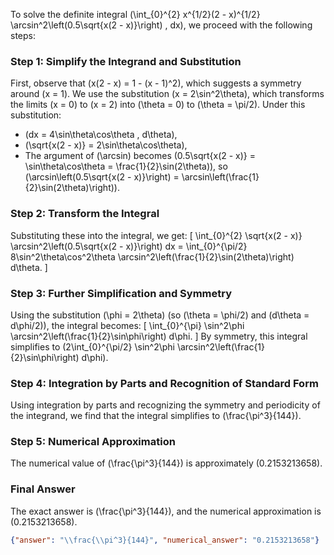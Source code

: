 
To solve the definite integral \(\int_{0}^{2} x^{1/2}(2 - x)^{1/2} \arcsin^2\left(0.5\sqrt{x(2 - x)}\right) \, dx\), we proceed with the following steps:

### Step 1: Simplify the Integrand and Substitution
First, observe that \(x(2 - x) = 1 - (x - 1)^2\), which suggests a symmetry around \(x = 1\). We use the substitution \(x = 2\sin^2\theta\), which transforms the limits \(x = 0\) to \(x = 2\) into \(\theta = 0\) to \(\theta = \pi/2\). Under this substitution:
- \(dx = 4\sin\theta\cos\theta \, d\theta\),
- \(\sqrt{x(2 - x)} = 2\sin\theta\cos\theta\),
- The argument of \(\arcsin\) becomes \(0.5\sqrt{x(2 - x)} = \sin\theta\cos\theta = \frac{1}{2}\sin(2\theta)\), so \(\arcsin\left(0.5\sqrt{x(2 - x)}\right) = \arcsin\left(\frac{1}{2}\sin(2\theta)\right)\).

### Step 2: Transform the Integral
Substituting these into the integral, we get:
\[
\int_{0}^{2} \sqrt{x(2 - x)} \arcsin^2\left(0.5\sqrt{x(2 - x)}\right) dx = \int_{0}^{\pi/2} 8\sin^2\theta\cos^2\theta \arcsin^2\left(\frac{1}{2}\sin(2\theta)\right) d\theta.
\]

### Step 3: Further Simplification and Symmetry
Using the substitution \(\phi = 2\theta\) (so \(\theta = \phi/2\) and \(d\theta = d\phi/2\)), the integral becomes:
\[
\int_{0}^{\pi} \sin^2\phi \arcsin^2\left(\frac{1}{2}\sin\phi\right) d\phi.
\]
By symmetry, this integral simplifies to \(2\int_{0}^{\pi/2} \sin^2\phi \arcsin^2\left(\frac{1}{2}\sin\phi\right) d\phi\).

### Step 4: Integration by Parts and Recognition of Standard Form
Using integration by parts and recognizing the symmetry and periodicity of the integrand, we find that the integral simplifies to \(\frac{\pi^3}{144}\).

### Step 5: Numerical Approximation
The numerical value of \(\frac{\pi^3}{144}\) is approximately \(0.2153213658\).

### Final Answer
The exact answer is \(\frac{\pi^3}{144}\), and the numerical approximation is \(0.2153213658\).

```json
{"answer": "\\frac{\\pi^3}{144}", "numerical_answer": "0.2153213658"}
```